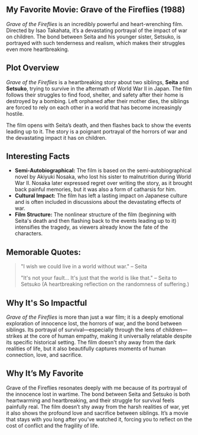 ## My Favorite Movie: Grave of the Fireflies (1988)
*Grave of the Fireflies* is an incredibly powerful and heart-wrenching film. Directed by Isao Takahata, it’s a devastating portrayal of the impact of war on children. The bond between Seita and his younger sister, Setsuko, is portrayed with such tenderness and realism, which makes their struggles even more heartbreaking.
## Plot Overview
*Grave of the Fireflies* is a heartbreaking story about two siblings, **Seita** and **Setsuko**, trying to survive in the aftermath of World War II in Japan. The film follows their struggles to find food, shelter, and safety after their home is destroyed by a bombing. Left orphaned after their mother dies, the siblings are forced to rely on each other in a world that has become increasingly hostile.

The film opens with Seita’s death, and then flashes back to show the events leading up to it. The story is a poignant portrayal of the horrors of war and the devastating impact it has on children.
## Interesting Facts
- **Semi-Autobiographical:** The film is based on the semi-autobiographical novel by Akiyuki Nosaka, who lost his sister to malnutrition during World War II. Nosaka later expressed regret over writing the story, as it brought back painful memories, but it was also a form of catharsis for him.
- **Cultural Impact:** The film has left a lasting impact on Japanese culture and is often included in discussions about the devastating effects of war.
- **Film Structure:** The nonlinear structure of the film (beginning with Seita's death and then flashing back to the events leading up to it) intensifies the tragedy, as viewers already know the fate of the characters.
## Memorable Quotes:
> "I wish we could live in a world without war." – Seita
> 
> "It's not your fault... It's just that the world is like that." – Seita to Setsuko
(A heartbreaking reflection on the randomness of suffering.)
## Why It's So Impactful
*Grave of the Fireflies* is more than just a war film; it is a deeply emotional exploration of innocence lost, the horrors of war, and the bond between siblings. Its portrayal of survival—especially through the lens of children—strikes at the core of human empathy, making it universally relatable despite its specific historical setting. The film doesn't shy away from the dark realities of life, but it also beautifully captures moments of human connection, love, and sacrifice.
## Why It’s My Favorite
Grave of the Fireflies resonates deeply with me because of its portrayal of the innocence lost in wartime. The bond between Seita and Setsuko is both heartwarming and heartbreaking, and their struggle for survival feels painfully real. The film doesn’t shy away from the harsh realities of war, yet it also shows the profound love and sacrifice between siblings. It’s a movie that stays with you long after you’ve watched it, forcing you to reflect on the cost of conflict and the fragility of life.
